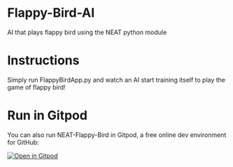 # Flappy-Bird-AI

AI that plays flappy bird using the NEAT python module

# Instructions

Simply run FlappyBirdApp.py and watch an AI start training itself to play the game of flappy bird!



# Run in Gitpod

You can also run NEAT-Flappy-Bird in Gitpod, a free online dev environment for GitHub:

[![Open in Gitpod](https://gitpod.io/button/open-in-gitpod.svg)](https://gitpod.io/#https://github.com/techwithtim/NEAT-Flappy-Bird/blob/master/flappy_bird.py)
